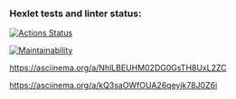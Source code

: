 ### Hexlet tests and linter status:
[![Actions Status](https://github.com/Dachyo/frontend-project-44/actions/workflows/hexlet-check.yml/badge.svg)](https://github.com/Dachyo/frontend-project-44/actions)

[![Maintainability](https://api.codeclimate.com/v1/badges/63651d15ac8eaf46fa14/maintainability)](https://codeclimate.com/github/Dachyo/frontend-project-44/maintainability)

https://asciinema.org/a/NhlLBEUHM02DG0GsTH8UxL2ZC

https://asciinema.org/a/kQ3saOWfOUA26qeyjk78J0Z6i